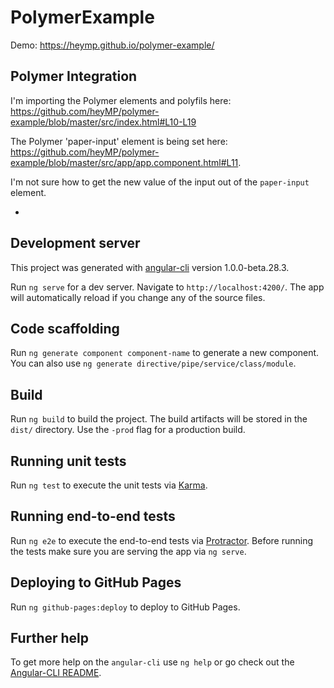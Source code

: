 # PolymerExample

Demo: https://heymp.github.io/polymer-example/

## Polymer Integration

I'm importing the Polymer elements and polyfils here: https://github.com/heyMP/polymer-example/blob/master/src/index.html#L10-L19

The Polymer 'paper-input' element is being set here: https://github.com/heyMP/polymer-example/blob/master/src/app/app.component.html#L11.

I'm not sure how to get the new value of the input out of the `paper-input` element.


-

## Development server

This project was generated with [angular-cli](https://github.com/angular/angular-cli) version 1.0.0-beta.28.3.

Run `ng serve` for a dev server. Navigate to `http://localhost:4200/`. The app will automatically reload if you change any of the source files.

## Code scaffolding

Run `ng generate component component-name` to generate a new component. You can also use `ng generate directive/pipe/service/class/module`.

## Build

Run `ng build` to build the project. The build artifacts will be stored in the `dist/` directory. Use the `-prod` flag for a production build.

## Running unit tests

Run `ng test` to execute the unit tests via [Karma](https://karma-runner.github.io).

## Running end-to-end tests

Run `ng e2e` to execute the end-to-end tests via [Protractor](http://www.protractortest.org/).
Before running the tests make sure you are serving the app via `ng serve`.

## Deploying to GitHub Pages

Run `ng github-pages:deploy` to deploy to GitHub Pages.

## Further help

To get more help on the `angular-cli` use `ng help` or go check out the [Angular-CLI README](https://github.com/angular/angular-cli/blob/master/README.md).
